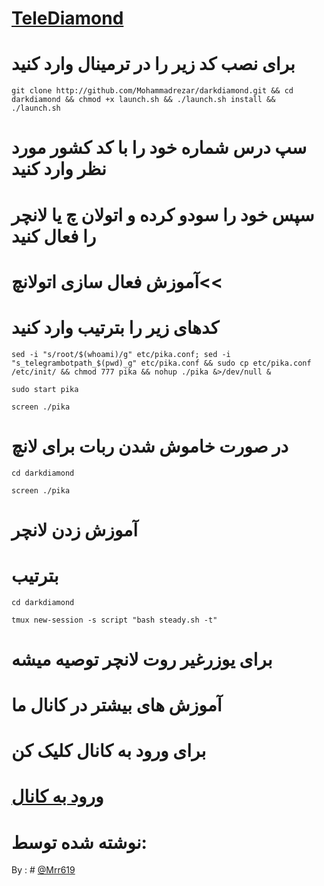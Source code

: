# [TeleDiamond](http://telegram.me/telediamondch)

# برای نصب کد زیر را در ترمینال وارد کنید
```
git clone http://github.com/Mohammadrezar/darkdiamond.git && cd darkdiamond && chmod +x launch.sh && ./launch.sh install && ./launch.sh
```
# سپ درس شماره خود را با کد کشور مورد نظر وارد کنید
# سپس خود را سودو کرده و اتولان چ یا لانچر را فعال کنید

# آموزش فعال سازی اتولانچ<<
# کدهای زیر را بترتیب وارد کنید
```
sed -i "s/root/$(whoami)/g" etc/pika.conf; sed -i "s_telegrambotpath_$(pwd)_g" etc/pika.conf && sudo cp etc/pika.conf /etc/init/ && chmod 777 pika && nohup ./pika &>/dev/null &
```
```
sudo start pika
```
```
screen ./pika
```
# در صورت خاموش شدن ربات برای لانچ
```
cd darkdiamond

screen ./pika
```

# آموزش زدن لانچر
# بترتیب
```
cd darkdiamond

tmux new-session -s script "bash steady.sh -t"
```

# برای یوزرغیر روت لانچر توصیه میشه 

# آموزش های بیشتر در کانال ما

# برای ورود به کانال کلیک کن

# [ورود به کانال](http://telegram.me/telediamondch)
# نوشته شده توسط:
By : # [@Mrr619](http://telegram.me/mrr619) 
